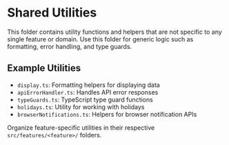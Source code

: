 # Shared Utilities

This folder contains utility functions and helpers that are not specific to any single feature or domain. Use this folder for generic logic such as formatting, error handling, and type guards.

## Example Utilities
- `display.ts`: Formatting helpers for displaying data
- `apiErrorHandler.ts`: Handles API error responses
- `typeGuards.ts`: TypeScript type guard functions
- `holidays.ts`: Utility for working with holidays
- `browserNotifications.ts`: Helpers for browser notification APIs

Organize feature-specific utilities in their respective `src/features/<feature>/` folders. 